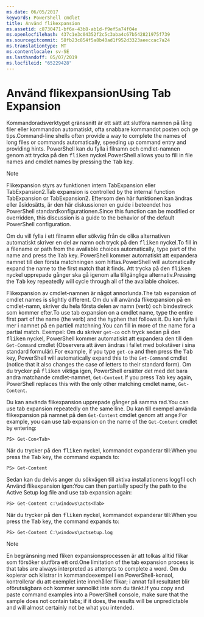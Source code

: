 ```yaml
---
ms.date: 06/05/2017
keywords: PowerShell cmdlet
title: Använd flikexpansion
ms.assetid: c8730471-bf6a-43b8-ab1d-f9ef5a74f04e
ms.openlocfilehash: 437c1e3c04352f2c5c3aba4c67b542821975f739
ms.sourcegitcommit: 58fb23c854f5a8b40ad1f952d3323aeeccac7a24
ms.translationtype: MT
ms.contentlocale: sv-SE
ms.lasthandoff: 05/07/2019
ms.locfileid: "65229428"
---
```

# <a name="using-tab-expansion"></a><span data-ttu-id="3dbd1-103">Använd flikexpansion</span><span class="sxs-lookup"><span data-stu-id="3dbd1-103">Using Tab Expansion</span></span>

<span data-ttu-id="3dbd1-104">Kommandoradsverktyget gränssnitt är ett sätt att slutföra namnen på lång filer eller kommandon automatiskt, ofta snabbare kommandot posten och ge tips.</span><span class="sxs-lookup"><span data-stu-id="3dbd1-104">Command-line shells often provide a way to complete the names of long files or commands automatically, speeding up command entry and providing hints.</span></span> <span data-ttu-id="3dbd1-105">PowerShell kan du fylla i filnamn och cmdlet-namnen genom att trycka på den <kbd>fliken</kbd> nyckel.</span><span class="sxs-lookup"><span data-stu-id="3dbd1-105">PowerShell allows you to fill in file names and cmdlet names by pressing the <kbd>Tab</kbd> key.</span></span>

> [!NOTE]
> <span data-ttu-id="3dbd1-106">Flikexpansion styrs av funktionen intern TabExpansion eller TabExpansion2.</span><span class="sxs-lookup"><span data-stu-id="3dbd1-106">Tab expansion is controlled by the internal function TabExpansion or TabExpansion2.</span></span> <span data-ttu-id="3dbd1-107">Eftersom den här funktionen kan ändras eller åsidosätts, är den här diskussionen en guide i beteendet hos PowerShell standardkonfigurationen.</span><span class="sxs-lookup"><span data-stu-id="3dbd1-107">Since this function can be modified or overridden, this discussion is a guide to the behavior of the default PowerShell configuration.</span></span>

<span data-ttu-id="3dbd1-108">Om du vill fylla i ett filnamn eller sökväg från de olika alternativen automatiskt skriver en del av namn och tryck på den <kbd>fliken</kbd> nyckel.</span><span class="sxs-lookup"><span data-stu-id="3dbd1-108">To fill in a filename or path from the available choices automatically, type part of the name and press the <kbd>Tab</kbd> key.</span></span> <span data-ttu-id="3dbd1-109">PowerShell kommer automatiskt att expandera namnet till den första matchningen som hittas.</span><span class="sxs-lookup"><span data-stu-id="3dbd1-109">PowerShell will automatically expand the name to the first match that it finds.</span></span> <span data-ttu-id="3dbd1-110">Att trycka på den <kbd>fliken</kbd> nyckel upprepade gånger ska gå igenom alla tillgängliga alternativ.</span><span class="sxs-lookup"><span data-stu-id="3dbd1-110">Pressing the <kbd>Tab</kbd> key repeatedly will cycle through all of the available choices.</span></span>

<span data-ttu-id="3dbd1-111">Flikexpansion av cmdlet-namnen är något annorlunda.</span><span class="sxs-lookup"><span data-stu-id="3dbd1-111">The tab expansion of cmdlet names is slightly different.</span></span> <span data-ttu-id="3dbd1-112">Om du vill använda flikexpansion på en cmdlet-namn, skriver du hela första delen av namn (verb) och bindestreck som kommer efter.</span><span class="sxs-lookup"><span data-stu-id="3dbd1-112">To use tab expansion on a cmdlet name, type the entire first part of the name (the verb) and the hyphen that follows it.</span></span> <span data-ttu-id="3dbd1-113">Du kan fylla i mer i namnet på en partiell matchning.</span><span class="sxs-lookup"><span data-stu-id="3dbd1-113">You can fill in more of the name for a partial match.</span></span> <span data-ttu-id="3dbd1-114">Exempel: Om du skriver `get-co` och tryck sedan på den <kbd>fliken</kbd> nyckel, PowerShell kommer automatiskt att expandera den till den `Get-Command` cmdlet (Observera att även ändras i fallet med bokstäver i sina standard formulär).</span><span class="sxs-lookup"><span data-stu-id="3dbd1-114">For example, if you type `get-co` and then press the <kbd>Tab</kbd> key, PowerShell will automatically expand this to the `Get-Command` cmdlet (notice that it also changes the case of letters to their standard form).</span></span> <span data-ttu-id="3dbd1-115">Om du trycker på <kbd>fliken</kbd> viktiga igen, PowerShell ersätter det med det bara andra matchande cmdlet-namnet, `Get-Content`.</span><span class="sxs-lookup"><span data-stu-id="3dbd1-115">If you press <kbd>Tab</kbd> key again, PowerShell replaces this with the only other matching cmdlet name, `Get-Content`.</span></span>

<span data-ttu-id="3dbd1-116">Du kan använda flikexpansion upprepade gånger på samma rad.</span><span class="sxs-lookup"><span data-stu-id="3dbd1-116">You can use tab expansion repeatedly on the same line.</span></span> <span data-ttu-id="3dbd1-117">Du kan till exempel använda flikexpansion på namnet på den `Get-Content` cmdlet genom att ange:</span><span class="sxs-lookup"><span data-stu-id="3dbd1-117">For example, you can use tab expansion on the name of the `Get-Content` cmdlet by entering:</span></span>

```
PS> Get-Con<Tab>
```

<span data-ttu-id="3dbd1-118">När du trycker på den <kbd>fliken</kbd> nyckel, kommandot expanderar till:</span><span class="sxs-lookup"><span data-stu-id="3dbd1-118">When you press the <kbd>Tab</kbd> key, the command expands to:</span></span>

```
PS> Get-Content
```

<span data-ttu-id="3dbd1-119">Sedan kan du delvis anger du sökvägen till aktiva installationens loggfil och Använd flikexpansion igen:</span><span class="sxs-lookup"><span data-stu-id="3dbd1-119">You can then partially specify the path to the Active Setup log file and use tab expansion again:</span></span>

```
PS> Get-Content c:\windows\acts<Tab>
```

<span data-ttu-id="3dbd1-120">När du trycker på den <kbd>fliken</kbd> nyckel, kommandot expanderar till:</span><span class="sxs-lookup"><span data-stu-id="3dbd1-120">When you press the <kbd>Tab</kbd> key, the command expands to:</span></span>

```
PS> Get-Content C:\windows\actsetup.log
```

> [!NOTE]
> <span data-ttu-id="3dbd1-121">En begränsning med fliken expansionsprocessen är att tolkas alltid flikar som försöker slutföra ett ord.</span><span class="sxs-lookup"><span data-stu-id="3dbd1-121">One limitation of the tab expansion process is that tabs are always interpreted as attempts to complete a word.</span></span> <span data-ttu-id="3dbd1-122">Om du kopierar och klistrar in kommandoexempel i en PowerShell-konsol, kontrollerar du att exemplet inte innehåller flikar; i annat fall resultatet blir oförutsägbara och kommer sannolikt inte som du tänkt.</span><span class="sxs-lookup"><span data-stu-id="3dbd1-122">If you copy and paste command examples into a PowerShell console, make sure that the sample does not contain tabs; if it does, the results will be unpredictable and will almost certainly not be what you intended.</span></span>